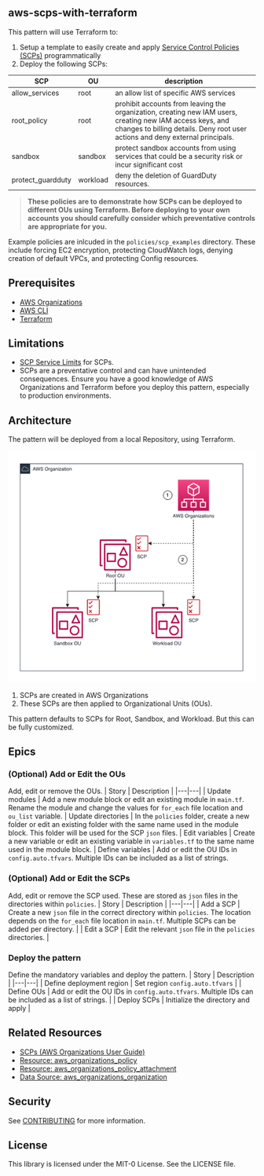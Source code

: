 ## aws-scps-with-terraform

This pattern will use Terraform to: 

1. Setup a template to easily create and apply [Service Control Policies (SCPs)](https://docs.aws.amazon.com/organizations/latest/userguide/orgs_manage_policies_scps.html) programmatically
2.  Deploy the following SCPs:

| SCP | OU | description | 
| --- | --- | --- | 
| allow_services | root | an allow list of specific AWS services | 
| root_policy | root | prohibit accounts from leaving the organization, creating new IAM users, creating new IAM access keys, and changes to billing details. Deny root user actions and deny external principals.  | 
| sandbox | sandbox | protect sandbox accounts from using services that could be a security risk or incur significant cost | 
| protect_guardduty | workload | deny the deletion of GuardDuty resources. | 

>**These policies are to demonstrate how SCPs can be deployed to different OUs using Terraform. Before deploying to your own accounts you should carefully consider which preventative controls are appropriate for you.** 

Example policies are inlcuded in the `policies/scp_examples` directory. These include forcing EC2 encryption, protecting CloudWatch logs, denying creation of default VPCs, and protecting Config resources.

## Prerequisites

- [AWS Organizations](https://docs.aws.amazon.com/organizations/latest/userguide/orgs_introduction.html)
- [AWS CLI](https://docs.aws.amazon.com/cli/latest/userguide/getting-started-install.html)
- [Terraform](https://learn.hashicorp.com/tutorials/terraform/install-cli)

## Limitations

- [SCP Service Limits](https://docs.aws.amazon.com/organizations/latest/userguide/orgs_reference_limits.html) for SCPs. 
- SCPs are a preventative control and can have unintended consequences. Ensure you have a good knowledge of AWS Organizations and Terraform before you deploy this pattern, especially to production environments. 

## Architecture
The pattern will be deployed from a local Repository, using Terraform. 

![image info](./img/architecture.png)

1. SCPs are created in AWS Organizations
2. These SCPs are then applied to Organizational Units (OUs). 

This pattern defaults to SCPs for Root, Sandbox, and Workload. But this can be fully customized. 

## Epics

### (Optional) Add or Edit the OUs 
Add, edit or remove the OUs.
| Story | Description |
|---|---|
| Update modules | Add a new module block or edit an existing module in `main.tf`. Rename the module and change the values for `for_each` file location and `ou_list` variable. 
| Update directories | In the `policies` folder, create a new folder or edit an existing folder with the same name used in the module block. This folder will be used for the SCP `json` files. 
| Edit variables | Create a new variable or edit an existing variable in `variables.tf` to the same name used in the module block. 
| Define variables | Add or edit the OU IDs in `config.auto.tfvars`. Multiple IDs can be included as a list of strings. 

### (Optional) Add or Edit the SCPs
Add, edit or remove the SCP used. These are stored as `json` files in the directories within `policies`. 
| Story | Description |
|---|---|
| Add a SCP | Create a new `json` file in the correct directory within `policies`. The location depends on the `for_each` file location in `main.tf`. Multiple SCPs can be added per directory. | 
| Edit a SCP | Edit the relevant `json` file in the `policies` directories. | 

### Deploy the pattern
Define the mandatory variables and deploy the pattern. 
| Story | Description |
|---|---|
| Define deployment region | Set region `config.auto.tfvars` |
| Define OUs | Add or edit the OU IDs in `config.auto.tfvars`. Multiple IDs can be included as a list of strings.  |
| Deploy SCPs | Initialize the directory and apply |

## Related Resources

- [SCPs (AWS Organizations User Guide)](https://docs.aws.amazon.com/organizations/latest/userguide/orgs_manage_policies_scps.html)
- [Resource: aws_organizations_policy](https://registry.terraform.io/providers/hashicorp/aws/latest/docs/resources/organizations_policy)
- [Resource: aws_organizations_policy_attachment](https://registry.terraform.io/providers/hashicorp/aws/latest/docs/resources/organizations_policy_attachment)
- [Data Source: aws_organizations_organization](https://registry.terraform.io/providers/hashicorp/aws/latest/docs/data-sources/organizations_organization)

## Security

See [CONTRIBUTING](CONTRIBUTING.md#security-issue-notifications) for more information.

## License

This library is licensed under the MIT-0 License. See the LICENSE file.

